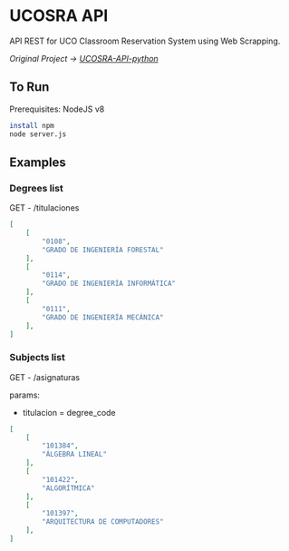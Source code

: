 # UCOSRA API

API REST for UCO Classroom Reservation System using Web Scrapping.

*Original Project -> [UCOSRA-API-python](https://github.com/ahcode/UCOSRA-API-python/)*

## To Run

Prerequisites: NodeJS v8

``` bash
install npm
node server.js
```

## Examples

### Degrees list

GET - /titulaciones

``` json
[
    [
        "0108",
        "GRADO DE INGENIERÍA FORESTAL"
    ],
    [
        "0114",
        "GRADO DE INGENIERÍA INFORMÁTICA"
    ],
    [
        "0111",
        "GRADO DE INGENIERÍA MECÁNICA"
    ],
]
```

### Subjects list

GET - /asignaturas

params:

* titulacion = degree_code

``` json
[
    [
        "101384",
        "ÁLGEBRA LINEAL"
    ],
    [
        "101422",
        "ALGORÍTMICA"
    ],
    [
        "101397",
        "ARQUITECTURA DE COMPUTADORES"
    ],
]
```
